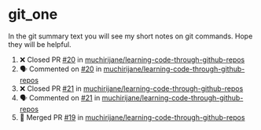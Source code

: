 # git_one
In the git summary text you will see my short notes on git commands. Hope they will be helpful.

<!--START_SECTION:activity-->
1. ❌ Closed PR [#20](https://github.com/muchirijane/learning-code-through-github-repos/pull/20) in [muchirijane/learning-code-through-github-repos](https://github.com/muchirijane/learning-code-through-github-repos)
2. 🗣 Commented on [#20](https://github.com/muchirijane/learning-code-through-github-repos/issues/20) in [muchirijane/learning-code-through-github-repos](https://github.com/muchirijane/learning-code-through-github-repos)
3. ❌ Closed PR [#21](https://github.com/muchirijane/learning-code-through-github-repos/pull/21) in [muchirijane/learning-code-through-github-repos](https://github.com/muchirijane/learning-code-through-github-repos)
4. 🗣 Commented on [#21](https://github.com/muchirijane/learning-code-through-github-repos/issues/21) in [muchirijane/learning-code-through-github-repos](https://github.com/muchirijane/learning-code-through-github-repos)
5. 🎉 Merged PR [#19](https://github.com/muchirijane/learning-code-through-github-repos/pull/19) in [muchirijane/learning-code-through-github-repos](https://github.com/muchirijane/learning-code-through-github-repos)
<!--END_SECTION:activity-->
